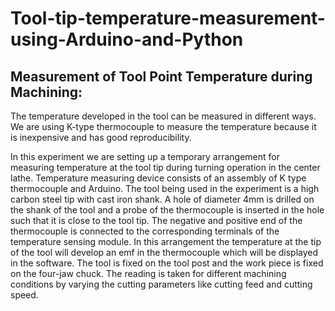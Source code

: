 # Tool-tip-temperature-measurement-using-Arduino-and-Python


## Measurement of Tool Point Temperature during Machining: 
  The temperature developed in the tool can 
  be measured in different ways. We are using 
  K-type thermocouple to measure the temperature 
  because it is inexpensive and has good 
  reproducibility.
  
  
  In this experiment we are setting up a 
  temporary arrangement for measuring temperature 
  at the tool tip during turning operation in the center
  lathe. Temperature measuring device consists of an 
  assembly of K type thermocouple and Arduino. The
  tool being used in the experiment is a high carbon 
  steel tip with cast iron shank. A hole of diameter 
  4mm is drilled on the shank of the tool and a probe 
  of the thermocouple is inserted in the hole such that 
  it is close to the tool tip. The negative and positive 
  end of the thermocouple is connected to the 
  corresponding terminals of the temperature sensing 
  module. In this arrangement the temperature at the 
  tip of the tool will develop an emf in the 
  thermocouple which will be displayed in the 
  software. The tool is fixed on the tool post and the 
  work piece is fixed on the four-jaw chuck. The 
  reading is taken for different machining conditions 
  by varying the cutting parameters like cutting feed 
  and cutting speed.
